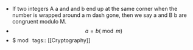 - If two integers A a and and b end up at the same corner when the number is wrapped around a m dash gone, then we say a and B b are congruent modulo M.
- $$a = b {} ( \bmod{  m  } )$$
- $${} \bmod{}$
tags:: [[Cryptography]]
